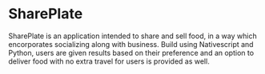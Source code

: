 # SharePlate

SharePlate is an application intended to share and sell food, in a way which encorporates socializing along with business. Build using Nativescript and Python, users are given results based on their preference and an option to deliver food with no extra travel for users is provided as well.
